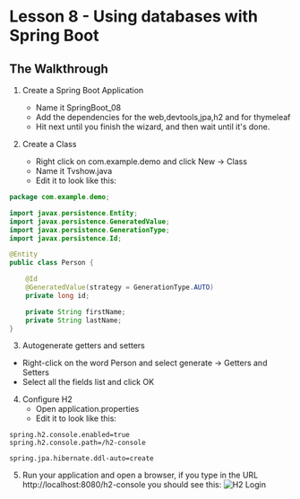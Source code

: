 # Lesson 8 - Using databases with Spring Boot 
## The Walkthrough 

1. Create a Spring Boot Application 
	* Name it SpringBoot_08 
	* Add the dependencies for the web,devtools,jpa,h2 and for thymeleaf 
	* Hit next until you finish the wizard, and then wait until it's done.    

2. Create a Class 
	* Right click on com.example.demo and click New -> Class 
	* Name it Tvshow.java 
	* Edit it to look like this: 
```java
package com.example.demo;

import javax.persistence.Entity;
import javax.persistence.GeneratedValue;
import javax.persistence.GenerationType;
import javax.persistence.Id;

@Entity
public class Person {

    @Id
    @GeneratedValue(strategy = GenerationType.AUTO)
    private long id;

    private String firstName;
    private String lastName;
}
```

3. Autogenerate getters and setters
  * Right-click on the word Person and select generate -> Getters and Setters
  * Select all the fields list and click OK

4. Configure H2 
	* Open application.properties 
	* Edit it to look like this: 
```
spring.h2.console.enabled=true
spring.h2.console.path=/h2-console

spring.jpa.hibernate.ddl-auto=create
```

5. Run your application and open a browser, if you type in the URL http://localhost:8080/h2-console you should see this: 
![H2 Login](https://github.com/ajhenley/unofficialguides/blob/master/IntroToSpringBoot/img/Lesson08a.png "H2 Login")
